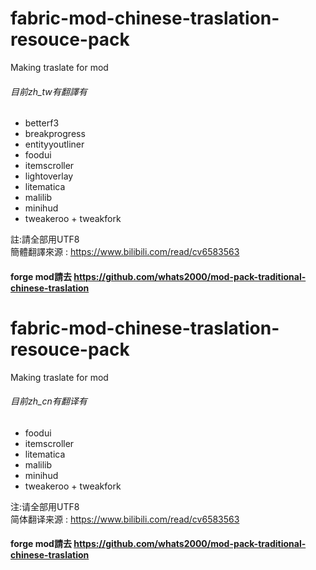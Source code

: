 # fabric-mod-chinese-traslation-resouce-pack
Making traslate for mod<br>
###### 目前zh_tw有翻譯有
* betterf3
* breakprogress
* entityyoutliner
* foodui
* itemscroller
* lightoverlay
* litematica
* malilib
* minihud
* tweakeroo + tweakfork<br>

註:請全部用UTF8<br>
簡體翻譯來源 : https://www.bilibili.com/read/cv6583563<br>
#### forge mod請去 https://github.com/whats2000/mod-pack-traditional-chinese-traslation

#  fabric-mod-chinese-traslation-resouce-pack
Making traslate for mod<br>
###### 目前zh_cn有翻译有
* foodui
* itemscroller
* litematica
* malilib
* minihud
* tweakeroo + tweakfork<br>

注:请全部用UTF8<br>
简体翻译来源 : https://www.bilibili.com/read/cv6583563

#### forge mod請去 https://github.com/whats2000/mod-pack-traditional-chinese-traslation

